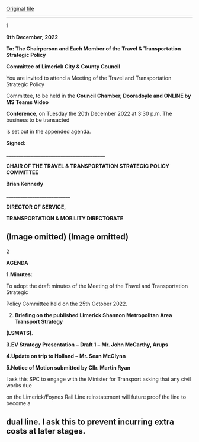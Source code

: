 [Original file](https://www.limerick.ie/sites/default/files/media/documents/2022-12/Agenda%20Travel%20%26%20Transportation%20SPC%20Meeting%20-%2020.12.22_0.pdf)

---
1

**9th December, 2022**

**To: The Chairperson and Each Member of the Travel & Transportation Strategic Policy**

**Committee of Limerick City & County Council**

You are invited to attend a Meeting of the Travel and Transportation Strategic Policy

Committee, to be held in the **Council Chamber, Dooradoyle and ONLINE by MS Teams Video**

**Conference**, on Tuesday the 20th December 2022 at 3:30 p.m. The business to be transacted

is set out in the appended agenda.

**Signed:**

**\_\_\_\_\_\_\_\_\_\_\_\_\_\_\_\_\_\_\_\_\_\_\_\_\_\_\_\_\_\_\_\_\_\_\_\_\_\_\_\_**

**CHAIR OF THE TRAVEL & TRANSPORTATION STRATEGIC POLICY COMMITTEE**

**Brian Kennedy**

\_\_\_\_\_\_\_\_\_\_\_\_\_\_\_\_\_\_\_\_\_\_\_\_\_\_\_

**DIRECTOR OF SERVICE,**

**TRANSPORTATION & MOBILITY DIRECTORATE**

(Image omitted)
(Image omitted)
---
2

**AGENDA**

**1.Minutes:**

To adopt the draft minutes of the Meeting of the Travel and Transportation Strategic

Policy Committee held on the 25th October 2022.

2. **Briefing on the published Limerick Shannon Metropolitan Area Transport Strategy**

**(LSMATS)**.

**3.EV Strategy Presentation** **–** **Draft 1** **–** **Mr. John McCarthy, Arups**

**4.Update on trip to Holland** **–** **Mr. Sean McGlynn**

**5.Notice of Motion submitted by Cllr. Martin Ryan**

I ask this SPC to engage with the Minister for Transport asking that any civil works due

on the Limerick/Foynes Rail Line reinstatement will future proof the line to become a

dual line. I ask this to prevent incurring extra costs at later stages.
---
